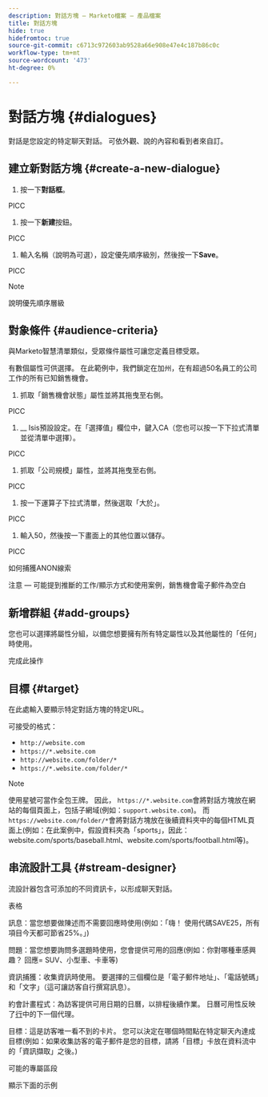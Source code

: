 ```yaml
---
description: 對話方塊 — Marketo檔案 — 產品檔案
title: 對話方塊
hide: true
hidefromtoc: true
source-git-commit: c6713c972603ab9528a66e908e47e4c187b86c0c
workflow-type: tm+mt
source-wordcount: '473'
ht-degree: 0%

---
```


# 對話方塊 {#dialogues}

對話是您設定的特定聊天對話。 可依外觀、說的內容和看到者來自訂。

## 建立新對話方塊 {#create-a-new-dialogue}

1. 按一下&#x200B;**對話框**。

PICC

1. 按一下&#x200B;**新建**&#x200B;按鈕。

PICC

1. 輸入名稱（說明為可選），設定優先順序級別，然後按一下&#x200B;**Save**。

PICC

>[!NOTE]
>
>說明優先順序層級

## 對象條件 {#audience-criteria}

與Marketo智慧清單類似，受眾條件屬性可讓您定義目標受眾。

有數個屬性可供選擇。 在此範例中，我們鎖定在加州，在有超過50名員工的公司工作的所有已知銷售機會。

1. 抓取「銷售機會狀態」屬性並將其拖曳至右側。

PICC

1. __ Isis預設設定。在「選擇值」欄位中，鍵入CA（您也可以按一下下拉式清單並從清單中選擇）。

PICC

1. 抓取「公司規模」屬性，並將其拖曳至右側。

PICC

1. 按一下運算子下拉式清單，然後選取「大於」。

PICC

1. 輸入50，然後按一下畫面上的其他位置以儲存。

PICC

如何捕獲ANON線索

注意 — 可能提到推斷的工作/顯示方式和使用案例，銷售機會電子郵件為空白

## 新增群組 {#add-groups}

您也可以選擇將屬性分組，以備您想要擁有所有特定屬性以及其他屬性的「任何」時使用。

完成此操作

## 目標 {#target}

在此處輸入要顯示特定對話方塊的特定URL。

可接受的格式：

* `http://website.com`
* `https://*.website.com`
* `http://website.com/folder/*`
* `https://*.website.com/folder/*`

>[!NOTE]
>
>使用星號可當作全包王牌。 因此， `https://*.website.com`會將對話方塊放在網站的每個頁面上，包括子網域(例如：`support.website.com`)。 而`https://website.com/folder/*`會將對話方塊放在後續資料夾中的每個HTML頁面上(例如：在此案例中，假設資料夾為「sports」，因此：website.com/sports/baseball.html、website.com/sports/football.html等)。

## 串流設計工具 {#stream-designer}

流設計器包含可添加的不同資訊卡，以形成聊天對話。

表格

訊息：當您想要做陳述而不需要回應時使用(例如：「嗨！ 使用代碼SAVE25，所有項目今天都可節省25%。」)

問題：當您想要詢問多選題時使用，您會提供可用的回應(例如：你對哪種車感興趣？ 回應= SUV、小型車、卡車等)

資訊捕獲：收集資訊時使用。 要選擇的三個欄位是「電子郵件地址」、「電話號碼」和「文字」（這可讓訪客自行撰寫訊息）。

約會計畫程式：為訪客提供可用日期的日曆，以排程後續作業。 日曆可用性反映了[行](help/marketo/product-docs/demand-generation/dynamic-chat/dynamic-chat-overview.md#routing)中的下一個代理。

目標：這是訪客唯一看不到的卡片。 您可以決定在哪個時間點在特定聊天內達成目標(例如：如果收集訪客的電子郵件是您的目標，請將「目標」卡放在資料流中的「資訊擷取」之後。)

可能的專屬區段

顯示下面的示例
